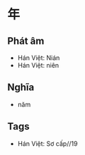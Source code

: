 # 年

## Phát âm
* Hán Việt: Nián
* Hán Việt: niên

## Nghĩa
* năm

## Tags
* Hán Việt: Sơ cấp//19

<script>window.HANZI_FIELD='年';</script>